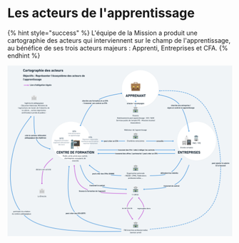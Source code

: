 # Les acteurs de l'apprentissage

{% hint style="success" %}
L'équipe de la Mission a produit une cartographie des acteurs qui interviennent sur le champ de l'apprentissage, au bénéfice de ses trois acteurs majeurs : Apprenti, Entreprises et CFA.
{% endhint %}

![Cartographie des acteurs de l'Apprentissage](<../.gitbook/assets/Cartographie des acteurs de l'apprentissage@2x.png>)

